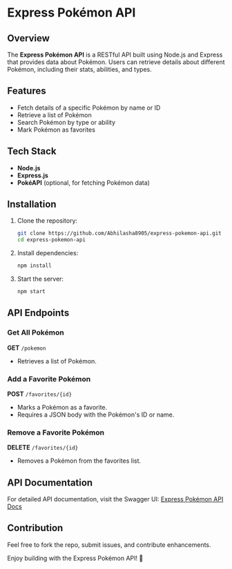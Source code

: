 # Express Pokémon API

## Overview
The **Express Pokémon API** is a RESTful API built using Node.js and Express that provides data about Pokémon. Users can retrieve details about different Pokémon, including their stats, abilities, and types.

## Features
- Fetch details of a specific Pokémon by name or ID
- Retrieve a list of Pokémon
- Search Pokémon by type or ability
- Mark Pokémon as favorites

## Tech Stack
- **Node.js**
- **Express.js**
- **PokéAPI** (optional, for fetching Pokémon data)

## Installation

1. Clone the repository:
   ```bash
   git clone https://github.com/Abhilasha8905/express-pokemon-api.git
   cd express-pokemon-api
   ```

2. Install dependencies:
   ```bash
   npm install
   ```

3. Start the server:
   ```bash
   npm start
   ```
## API Endpoints

### Get All Pokémon
**GET** `/pokemon`
- Retrieves a list of Pokémon.


### Add a Favorite Pokémon
**POST** `/favorites/{id}`
- Marks a Pokémon as a favorite.
- Requires a JSON body with the Pokémon's ID or name.

### Remove a Favorite Pokémon
**DELETE** `/favorites/{id}`
- Removes a Pokémon from the favorites list.

## API Documentation
For detailed API documentation, visit the Swagger UI:
[Express Pokémon API Docs](https://express-pokemon-api.onrender.com/api-docs/#/POKEMON/get_pokemon)

## Contribution
Feel free to fork the repo, submit issues, and contribute enhancements.


Enjoy building with the Express Pokémon API! 🚀

